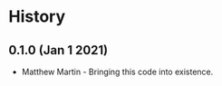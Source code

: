 History
=======

0.1.0 (Jan 1 2021)
-----------------------
* Matthew Martin - Bringing this code into existence.
